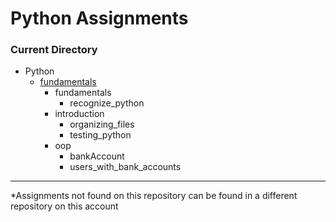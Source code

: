 # Python Assignments

### Current Directory

- Python
    - [fundamentals](https://github.com/antran1245/python/tree/master/fundamentals)
        - fundamentals
            - recognize_python
        - introduction
            - organizing_files
            - testing_python
        - oop
            - bankAccount
            - users_with_bank_accounts

---
*Assignments not found on this repository can be found in a different repository on this account